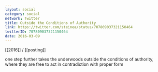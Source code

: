 ```yaml
---
layout: social
category: social
network: Twitter
title: Outside the Conditions of Authority
link: https://twitter.com/steinea/status/707809037321150464
twitterID: 707809037321150464
date: 2016-03-09
---
```


[[2016]] / [[posting]]

one step further takes the underwoods outside the conditions of authority, where they are free to act in contradiction with proper form

